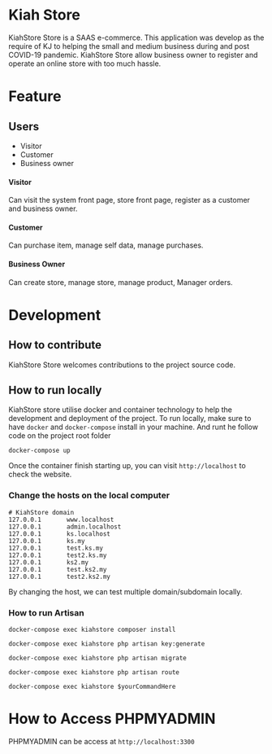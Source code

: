# Kiah Store

KiahStore Store is a SAAS e-commerce. This application was develop as the require of KJ to helping the small and medium business during and post COVID-19 pandemic. KiahStore Store allow business owner to register and operate an online store with too much hassle.


# Feature

## Users
- Visitor
- Customer
- Business owner
#### Visitor

Can visit the system front page, store front page, register as a customer and business owner.

#### Customer
Can purchase item, manage self data, manage purchases.

#### Business Owner
Can create store, manage store, manage product, Manager orders.

# Development

## How to contribute

KiahStore Store welcomes contributions to the project source code. 

## How to run locally

KiahStore store utilise docker and container technology to help the development and deployment of the project. To run locally, make sure to have `docker` and `docker-compose` install in your machine. And runt he follow code on the project root folder
```
docker-compose up
```
Once the container finish starting up, you can visit `http://localhost` to check the website.

### Change the hosts on the local computer

```
# KiahStore domain
127.0.0.1       www.localhost
127.0.0.1       admin.localhost
127.0.0.1       ks.localhost
127.0.0.1       ks.my
127.0.0.1       test.ks.my
127.0.0.1       test2.ks.my
127.0.0.1       ks2.my
127.0.0.1       test.ks2.my
127.0.0.1       test2.ks2.my
```
By changing the host, we can test multiple domain/subdomain locally.

### How to run Artisan

```
docker-compose exec kiahstore composer install

docker-compose exec kiahstore php artisan key:generate

docker-compose exec kiahstore php artisan migrate

docker-compose exec kiahstore php artisan route

docker-compose exec kiahstore $yourCommandHere
```

# How to Access PHPMYADMIN

PHPMYADMIN can be access at `http://localhost:3300`